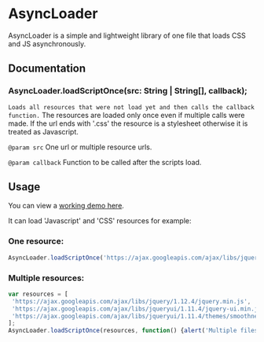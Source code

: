 # AsyncLoader
AsyncLoader is a simple and lightweight library of one file that loads CSS and JS asynchronously.

## Documentation


### AsyncLoader.loadScriptOnce(src: String | String[], callback);
`Loads all resources that were not load yet and then calls the callback function.`
The resources are loaded only once even if multiple calls were made.
If the url ends with '.css' the resource is a stylesheet otherwise it is treated as Javascript.


`@param src` One url or multiple resource urls.

`@param callback` Function to be called after the scripts load.

## Usage
You can view a [working demo here](https://jsfiddle.net/danilomalzao/kztzv9Lc/).

It can load 'Javascript' and 'CSS' resources for example:

### One resource:
```js
AsyncLoader.loadScriptOnce('https://ajax.googleapis.com/ajax/libs/jquery/1.12.4/jquery.min.js', function(){alert('loaded');});
```

### Multiple resources:
```js
var resources = [
 'https://ajax.googleapis.com/ajax/libs/jquery/1.12.4/jquery.min.js',
 'https://ajax.googleapis.com/ajax/libs/jqueryui/1.11.4/jquery-ui.min.js',
 'https://ajax.googleapis.com/ajax/libs/jqueryui/1.11.4/themes/smoothness/jquery-ui.css'
];
AsyncLoader.loadScriptOnce(resources, function() {alert('Multiple files')});
```
